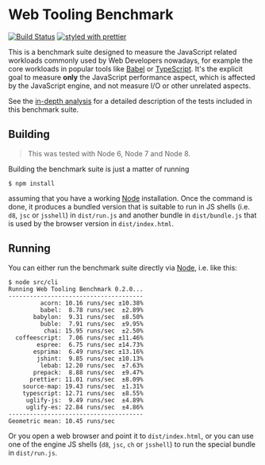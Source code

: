 # Web Tooling Benchmark

[![Build Status](https://travis-ci.org/v8/web-tooling-benchmark.svg?branch=master)](https://travis-ci.org/v8/web-tooling-benchmark) [![styled with prettier](https://img.shields.io/badge/styled_with-prettier-ff69b4.svg)](https://github.com/prettier/prettier)

This is a benchmark suite designed to measure the JavaScript related
workloads commonly used by Web Developers nowadays, for example the
core workloads in popular tools like [Babel](https://github.com/babel/babel)
or [TypeScript](https://github.com/Microsoft/TypeScript). It's the
explicit goal to measure **only** the JavaScript performance aspect,
which is affected by the JavaScript engine, and not measure I/O or
other unrelated aspects.

See the [in-depth
analysis](https://github.com/v8/web-tooling-benchmark/blob/master/docs/in-depth.md)
for a detailed description of the tests included in this benchmark suite.

## Building

> This was tested with Node 6, Node 7 and Node 8.

Building the benchmark suite is just a matter of running

```
$ npm install
```

assuming that you have a working [Node](https://nodejs.org) installation. Once
the command is done, it produces a bundled version that is suitable to run in
JS shells (i.e. `d8`, `jsc` or `jsshell`) in `dist/run.js` and another bundle
in `dist/bundle.js` that is used by the browser version in `dist/index.html`.

## Running

You can either run the benchmark suite directly via [Node](https://nodejs.org),
i.e. like this:

```
$ node src/cli
Running Web Tooling Benchmark 0.2.0...
--------------------------------------
         acorn: 10.16 runs/sec ±10.38%
         babel:  8.78 runs/sec  ±2.89%
       babylon:  9.31 runs/sec  ±8.50%
         buble:  7.91 runs/sec  ±9.95%
          chai: 15.95 runs/sec  ±2.50%
  coffeescript:  7.06 runs/sec ±11.46%
        espree:  6.75 runs/sec ±14.73%
       esprima:  6.49 runs/sec ±13.16%
        jshint:  9.85 runs/sec ±10.13%
         lebab: 12.20 runs/sec  ±7.63%
       prepack:  8.88 runs/sec  ±9.47%
      prettier: 11.01 runs/sec  ±8.09%
    source-map: 19.43 runs/sec  ±1.31%
    typescript: 12.71 runs/sec  ±8.55%
     uglify-js:  9.49 runs/sec  ±4.89%
     uglify-es: 22.84 runs/sec  ±4.86%
--------------------------------------
Geometric mean: 10.45 runs/sec
```

Or you open a web browser and point it to `dist/index.html`, or you can use one
of the engine JS shells (`d8`, `jsc`, `ch` or `jsshell`) to run the special bundle
in `dist/run.js`.